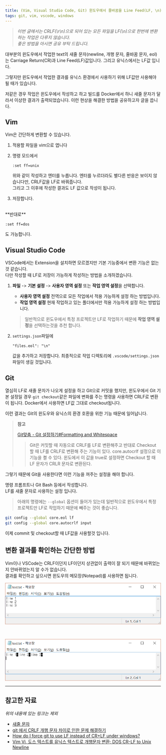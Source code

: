 ```yaml
---
title: (Vim, Visual Studio Code, Git) 윈도우에서 줄바꿈을 Line Feed(LF, \n)문자로 하기
tags: git, vim, vscode, windows
---
```


>_이번 글에서는 CRLF(\r\n)으로 되어 있는 모든 파일을 LF(\n)으로 한번에 변환하는 작업은 다루지 않습니다._  
>_좋은 방법을 아시면 공유 부탁 드립니다._

대부분의 윈도우에서 작업한 text의 새줄 문자(newline, 개행 문자, 줄바꿈 문자, eol)는 Carriage Return(CR)과 Line Feed(LF)값입니다. 그리고 유닉스에서는 LF값 입니다.

그렇지만 윈도우에서 작업한 결과를 유닉스 환경에서 사용하기 위해 LF값만 사용해야 될 때가 있습니다. 

저같은 경우 작업은 윈도우에서 작성하고 하고 빌드를 Docker에서 하니 새줄 문자가 달라서 이상한 결과가 출력되었습니다. 이런 현상을 해결한 방법을 공유하고자 글을 씁니다.

## Vim

Vim은 간단하게 변환할 수 있습니다.

1. 적용할 파일을 vim으로 엽니다

2. 명령 모드에서 

    ```
    :set ff=unix
    ```

    위와 같이 작성하고 엔터를 누릅니다.
    엔터를 누르더라도 별다른 반응은 보이지 않습니다만, CRLF값을 LF로 바꿔줍니다.  
    그리고 그 이후에 작성한 결과도 LF 값으로 작성이 됩니다.

3. 저장합니다.

<br/>
**반대로**

```
:set ff=dos
```

도 가능합니다.

## Visual Studio Code

VSCode에서는 Extension을 설치하면 모르겠지만 기본 기능중에서 변환 기능은 없는것 같습니다.  
다만 작성할 때 LF로 저장이 가능하게 작성하는 방법을 소개하겠습니다.

1. **파일** -> **기본 설정** -> **사용자 영역 설정** 또는 **작업 영역 설정**을 선택합니다.
    * **사용자 영역 설정** 전역으로 모든 작업에서 적용 가능하게 설정 하는 방법입니다.  
    * **작업 영역 설정** 현재 작업하고 있는 폴더에서만 적용 가능하게 설정 하는 방법입니다.  

    > 일반적으로 윈도우에서 특정 프로젝트만 LF로 작업하기 때문에 **작업 영역 설정**을 선택하는것을 추천 합니다.

2. `settings.json`파일에 

    ```
    "files.eol": "\n"
    ```

    값을 추가하고 저장합니다.
    최종적으로 작업 디렉토리에 `.vscode/settings.json` 파일이 생길 것입니다.

## Git

열심히 LF로 새줄 문자가 나오게 설정을 하고 Git으로 커밋을 했지만, 윈도우에서 Git 기본 설정일 경우 `git checkout`같은 파일에 변화를 주는 명령을 사용하면 CRLF로 변환이 됩니다. Docker에서 사용하면 LF값 그대로 checkout됩니다.

이런 결과는 Git의 윈도우와 유닉스의 환경 호환을 위한 기능 때문에 일어납니다.  

> **참고** 
>
> [Git맞춤 - Git 설정하기#Formatting and Whitespace](https://git-scm.com/book/ko/v2/Git%EB%A7%9E%EC%B6%A4-Git-%EC%84%A4%EC%A0%95%ED%95%98%EA%B8%B0#Formatting-and-Whitespace)
>
>> Git은 커밋할 때 자동으로 CRLF를 LF로 변환해주고 반대로 Checkout 할 때 LF를 CRLF로 변환해 주는 기능이 있다. core.autocrlf 설정으로 이 기능을 켤 수 있다. 윈도에서 이 값을 true로 설정하면 Checkout 할 때 LF 문자가 CRLR 문자로 변환된다.

그렇기 때문에 Git을 사용한다면 이런 기능을 꺼주는 설정을 해야 합니다.

명령 프롬프트나 Git Bash 등에서 작성합니다.  
LF를 새줄 문자로 사용하는 설정 입니다.

> 아래의 명령에는 `--global` 옵션이 들어가 있는데 일반적으로 윈도우에서 특정 프로젝트만 LF로 작업하기 때문에 빼주는 것이 좋습니다.

```bash
git config --global core.eol lf
git config --global core.autocrlf input
``` 

이제 commit 및 checkout할 때 LF값을 사용할것 입니다. 

## 변환 결과를 확인하는 간단한 방법

Vim이나 VSCode는 CRLF이던지 LF이던지 상관없이 출력이 잘 되기 때문에 바뀌었는지 안바뀌었는지 알 수가 없습니다.  
결과를 확인하고 싶으시면 윈도우의 메모장(Notepad)를 사용하면 됩니다.

![CRLF일 경우](../images/2016-11-22-crlf.png)

<br/>

![LF일 경우](../images/2016-11-22-lf.png)

---
## 참고한 자료

_위의 내용에 있는 링크는 제외_

* [새줄 문자](https://ko.wikipedia.org/wiki/%EC%83%88%EC%A4%84_%EB%AC%B8%EC%9E%90)
* [git 에서 CRLF 개행 문자 차이로 인한 문제 해결하기](https://www.lesstif.com/pages/viewpage.action?pageId=20776404)
* [How do I force git to use LF instead of CR+LF under windows?](http://stackoverflow.com/questions/2517190/how-do-i-force-git-to-use-lf-instead-of-crlf-under-windows)
* [Vim Vi, 도스 텍스트를 유닉스 텍스트로 개행문자 변환; DOS CR-LF to Unix Newline](http://mwultong.blogspot.com/2007/05/vim-vi-dos-cr-lf-to-unix-newline.html)
